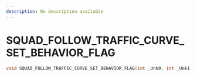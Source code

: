 ```yaml
---
description: No description available 
---
```


# SQUAD_FOLLOW_TRAFFIC_CURVE_SET_BEHAVIOR_FLAG

```cpp
void SQUAD_FOLLOW_TRAFFIC_CURVE_SET_BEHAVIOR_FLAG(int _Unk0, int _Unk1, int _Unk2, int _Unk3);
```